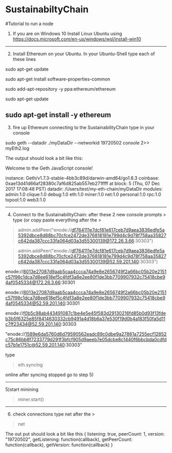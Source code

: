 # SustainabiltyChain
#Tutorial to run a node

1) If you are on Windows 10 Install Linux Ubuntu using https://docs.microsoft.com/en-us/windows/wsl/install-win10
------------------------------------------
2) Install Ethereum on your Ubuntu. In your Ubuntu-Shell type each of these lines

sudo apt-get update

sudo apt-get install software-properties-common

sudo add-apt-repository -y ppa:ethereum/ethereum

sudo apt-get update

sudo apt-get install -y ethereum
------------------------------------------
3) fire up Ethereum connecting to the SustainabilityChain type in your console

sudo geth --datadir ./myDataDir --networkid 19720502  console 2>> myEth2.log

The output should look a bit like this:

Welcome to the Geth JavaScript console!

instance: Geth/v1.7.3-stable-4bb3c89d/darwin-amd64/go1.8.3
coinbase: 0xae13d41d66af28380c7af6d825ab557eb271ffff
at block: 5 (Thu, 07 Dec 2017 17:08:48 PST)
datadir: /Users/test/my-eth-chain/myDataDir
modules: admin:1.0 clique:1.0 debug:1.0 eth:1.0 miner:1.0 net:1.0 personal:1.0 rpc:1.0 txpool:1.0 web3:1.0
>

------------------------------------------
4) Connect to the SustainabilityChain: after these 2 new console prompts > type (or copy paste everything after the >

>admin.addPeer("enode://df764111e7dcf81e617ceb7d9aea3836edfe5a5392dbce8d88bc70cfce2472de376818181e799d4c9d78f758aa35827c642da387ccc33fa064d03a3d55300139@172.26.3.66:30303")

>admin.addPeer("enode://df764111e7dcf81e617ceb7d9aea3836edfe5a5392dbce8d88bc70cfce2472de376818181e799d4c9d78f758aa35827c642da387ccc33fa064d03a3d55300139@52.59.201.140:30303")

enode://8013e27087d9aab5caa4ccca74a9e8e2656749f2a66bc05b20e2151c57f98c1dca7d8ee618ef5c4fdf3a8e2ee80f1de3bb7709907932c75418cbe94af0545334@172.26.3.66:30301

enode://8013e27087d9aab5caa4ccca74a9e8e2656749f2a66bc05b20e2151c57f98c1dca7d8ee618ef5c4fdf3a8e2ee80f1de3bb7709907932c75418cbe94af0545334@52.59.201.140:30301

enode://f0b5c98ab443491087c1be4e5e45f583d29130216fd85b0d93f13fdeb3b5f6325e85f8414630332cb9491a4d18b6a37e530f19d0b4a183f50fa5d11c7ff23434@52.59.201.140:30303

"enode://1589e6da5760d6d79590562eadc89c0dbe9a27861a7255ecf12852c75c86bb8f7233779d291f3bfcf905d9aeeb7e05dcbe8c1440f6bbcbda0cdfdc57b1e1751c@52.59.201.140:30303"

type 
>eth.syncing

online after syncing stopped go to step 5)

------------------------------------------
5)start minining
>miner.start()
------------------------------------------
6) check connections type net after the >
>net

The out put should look a bit like this 
{
  listening: true,
  peerCount: 1,
  version: "19720502",
  getListening: function(callback),
  getPeerCount: function(callback),
  getVersion: function(callback)
}






